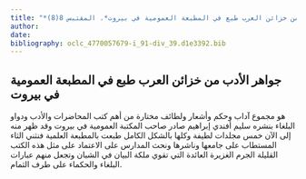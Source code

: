 ```yaml
---
title: "*مخطوطات ومطبوعات : جواهر الأدب من خزائن العرب طبع في المطبعة العمومية في بيروت*. المقتبس 8(8)"
author: 
date: 
bibliography: oclc_4770057679-i_91-div_39.d1e3392.bib
---
```




##  جواهر الأدب   من خزائن العرب   طبع في  المطبعة العمومية  في  بيروت 


 هو مجموع آداب وحكم وأشعار ولطائف مختارة من أهم كتب المحاضرات والأدب ودواو البلغاء بنشره سليم أفندي إبراهيم صادر صاحب المكتبة العمومية في بيروت وقد ظهر منه إلى الآن  خمس  مجلدات لطيفة وكلها بالشكل الكامل طبعت بالمطبعة العلمية فنثني الثاء المستطاب على جامعها وناشرها ونحث المدارس على الاعتماد على مثل هذه الكتب القليلة الجرم الغزيرة العائدة التي تقوي ملكة البيان في الشبان وتجعل منهم عبارات البلغاء والحكماء على طرف الثمام. 

